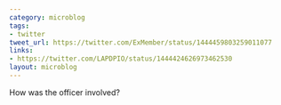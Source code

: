 ```yaml
---
category: microblog
tags:
- twitter
tweet_url: https://twitter.com/ExMember/status/1444459803259011077
links:
- https://twitter.com/LAPDPIO/status/1444424626973462530
layout: microblog
---
```

How was the officer involved?
